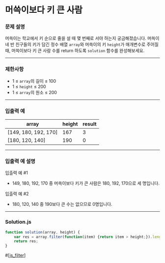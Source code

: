 # 머쓱이보다 키 큰 사람

### **문제 설명**

머쓱이는 학교에서 키 순으로 줄을 설 때 몇 번째로 서야 하는지 궁금해졌습니다. 머쓱이네 반 친구들의 키가 담긴 정수 배열 `array`와 머쓱이의 키 `height`가 매개변수로 주어질 때, 머쓱이보다 키 큰 사람 수를 return 하도록 `solution` 함수를 완성해보세요.

---

### **제한사항**

- 1 ≤ `array`의 길이 ≤ 100
- 1 ≤ `height` ≤ 200
- 1 ≤ `array`의 원소 ≤ 200

---

### **입출력 예**

|array|height|result|
|-----|------|------|
[149, 180, 192, 170]|167|3|
[180, 120, 140]|190|0|

---

### **입출력 예 설명**

입출력 예 #1

- 149, 180, 192, 170 중 머쓱이보다 키가 큰 사람은 180, 192, 170으로 세 명입니다.

입출력 예 #2

- 180, 120, 140 중 190보다 큰 수는 없으므로 0명입니다.

---

### **Solution.js**

```javascript
function solution(array, height) {
    var res = array.filter(function(item) {return item > height;}).length;
    return res;
}

```

#[[js_filter]]


[//begin]: # "Autogenerated link references for markdown compatibility"
[js_filter]: ../../JavaScript/js_filter.md "filter"
[//end]: # "Autogenerated link references"